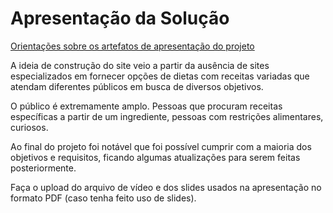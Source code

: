 # Apresentação da Solução

<a href="../docs/10-Apresentação do Projeto.md"> Orientações sobre os artefatos de apresentação do projeto</a>

A ideia de construção do site veio a partir da ausência de sites especializados em fornecer opções de dietas com receitas variadas que atendam diferentes públicos em busca de diversos objetivos.​

O público é extremamente amplo. Pessoas que procuram receitas específicas a partir de um ingrediente, pessoas com restrições alimentares, curiosos. ​

Ao final do projeto foi notável que foi possível cumprir com a maioria dos objetivos e requisitos, ficando algumas atualizações para serem feitas posteriormente.


Faça o upload do arquivo de vídeo e dos slides usados na apresentação no formato PDF (caso tenha feito uso de slides).
